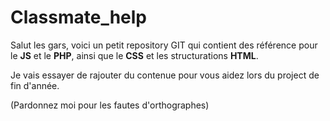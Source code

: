 # Classmate_help

Salut les gars, voici un petit repository GIT qui contient des référence pour le **JS** et le **PHP**, ainsi que le **CSS** et les structurations **HTML**.

Je vais essayer de rajouter du contenue pour vous aidez lors du project de fin d'année.

(Pardonnez moi pour les fautes d'orthographes)
